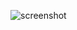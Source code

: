 ![screenshot](https://s3.ap-south-1.amazonaws.com/screenshots-for-surendra.codes/Screenshot%202024-08-20%20at%202.18.13%E2%80%AFPM.png?response-content-disposition=inline&X-Amz-Security-Token=IQoJb3JpZ2luX2VjEFEaCmFwLXNvdXRoLTEiRzBFAiAESECcWzWKEuM%2B4RVYzrpZAtxL600Le0HpEKTLXGVCsAIhANCbjXXqfBqdARl6c3rIzfON88Ghu11fMZvXkMoFix%2F7KuQCCFoQARoMNjYzOTk5OTYwNjM4IgxtUDkvvD9y1JuUq4oqwQIO%2FODjh7pPAs%2Bf%2BE2KVgdMDOZgxmbUNfgAG7BHQavmoAoj6x%2FOXaF36E%2BCemL9tgeoHKUSf9HiIHLbdxAG8SKd5JpNJXmBHnZRzOqdc4olnRHaZ0ZxmjcK6unbAtAxQnwie078lm4IMZO3pQ6F%2FojwPfk4R0VkcDm42ZQZKonJKvqH1ZKocDXqi3FrVmLuelQIpXC4lVSVtBJr4doteWcpQ3jrGCtSNL7AvSX7K5cmZ%2FUuyv9B3pNkeZKHupDm4HfYYgOR7Qr6VOOfgOeegC7521F%2B9cAmAzynj%2FTDHCU3TYcxTxINDiFFsr8nY0%2FcOkutSEifJbkflaVQr67Ep8iJPiIOVKVlJ6yR34M2SxB%2Fql%2FCztWMELD48CY74TnwTsYtixvNFo096vAeTk0%2B4qSIj3OOfkMKr0gl962m3dxgRoEw1bKRtgY6swJOxKkKjpAGF%2FGFVbV4niag62Sxlbvs1ITe1OLWyfmkb8R1Q8%2F3XpBNUn35C4Rxk%2BSY7Icoj7RMlbp%2FiN5KIy5rQFVxnbdKhOGvSILtP2tCoNXShCKKaQNylk4o04ya9iijVxCX0HK4%2BLbxnlTaZ6oigw6TfUwPvUu94bii%2B6ObNMcJtbyPAOE4SUoGqtdiHxZicuXyYTOVYJCnPKWI7ENodRmnfNFXpdMhscaQqo2j8XYzj14QxUOhJV27AogBGFj3GIBvqKXUrJN9AorQI%2FxVHMkVvlr49aW0vQxK7ke0vseoJNdR1fqA5l5wAH%2FZy6jWppzo0EIidj4KgI7WU6ed9rtTdF%2BJqby6sQjBirMGSwquXPnwZ0pihbU%2Bu06r8jji%2F8WUmZ935gZ2WaCN6uLl4olj&X-Amz-Algorithm=AWS4-HMAC-SHA256&X-Amz-Date=20240820T090125Z&X-Amz-SignedHeaders=host&X-Amz-Expires=300&X-Amz-Credential=ASIAZVGL3KY7BW6XOPNM%2F20240820%2Fap-south-1%2Fs3%2Faws4_request&X-Amz-Signature=d46566a016c0ecab7d01b5b9d251bbeac99475f260a251690802aa2dc516c9c4)
